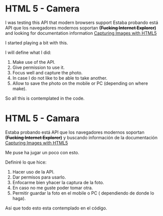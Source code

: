 # HTML 5 - Camera 

I was testing this API that modern browsers support
Estaba probando está API que los navegadores modernos soportan **(~~Fucking Internet 
Explorer~~)** and looking for documentation information  [Capturing Images with 
HTML5](https://developers.google.com/web/fundamentals/media/capturing-images/) 

I started playing a bit with this.

I will define what I did:

 1.  Make use of the API. 
 2. Give permission to use it.
 3. Focus well and capture the photo. 
 4. In case I do not like to be able to take another.
 5. Allow to save the photo on the mobile or PC (depending on where
    make).

So all this is contemplated in the code.

# HTML 5 - Camara
Estaba probando está API que los navegadores modernos soportan **(~~Fucking Internet 
Explorer~~)** y buscando información de la documentación  [Capturing Images with 
HTML5](https://developers.google.com/web/fundamentals/media/capturing-images/) 

Me puse ha jugar un poco con esto.

Definiré lo que hice:

 1. Hacer uso de la API. 
 2. Dar permisos para usarlo. 
 3. Enfocarme bien yhacer la captura de la foto. 
 4. En caso no me guste poder tomar otra.
 5. Permitir guardar la foto en el mobile o PC ( dependiendo de donde lo
    haga).

Así que todo esto esta contemplado en el código.

